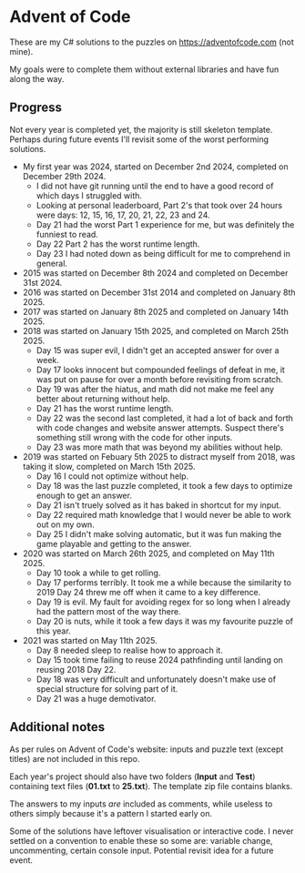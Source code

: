 # Advent of Code
These are my C# solutions to the puzzles on https://adventofcode.com (not mine).

My goals were to complete them without external libraries and have fun along the way.

## Progress
Not every year is completed yet, the majority is still skeleton template.
Perhaps during future events I'll revisit some of the worst performing solutions.

- My first year was 2024, started on December 2nd 2024, completed on December 29th 2024.
  - I did not have git running until the end to have a good record of which days I struggled with.
  - Looking at personal leaderboard, Part 2's that took over 24 hours were days: 12, 15, 16, 17, 20, 21, 22, 23 and 24.
  - Day 21 had the worst Part 1 experience for me, but was definitely the funniest to read.
  - Day 22 Part 2 has the worst runtime length.
  - Day 23 I had noted down as being difficult for me to comprehend in general.
- 2015 was started on December 8th 2024 and completed on December 31st 2024.
- 2016 was started on December 31st 2014 and completed on January 8th 2025.
- 2017 was started on January 8th 2025 and completed on January 14th 2025.
- 2018 was started on January 15th 2025, and completed on March 25th 2025.
  - Day 15 was super evil, I didn't get an accepted answer for over a week.
  - Day 17 looks innocent but compounded feelings of defeat in me, it was put on pause for over a month before revisiting from scratch.
  - Day 19 was after the hiatus, and math did not make me feel any better about returning without help.
  - Day 21 has the worst runtime length.
  - Day 22 was the second last completed, it had a lot of back and forth with code changes and website answer attempts. Suspect there's something still wrong with the code for other inputs.
  - Day 23 was more math that was beyond my abilities without help.
- 2019 was started on Febuary 5th 2025 to distract myself from 2018, was taking it slow, completed on March 15th 2025.
  - Day 16 I could not optimize without help.
  - Day 18 was the last puzzle completed, it took a few days to optimize enough to get an answer.
  - Day 21 isn't truely solved as it has baked in shortcut for my input.
  - Day 22 required math knowledge that I would never be able to work out on my own.
  - Day 25 I didn't make solving automatic, but it was fun making the game playable and getting to the answer.
- 2020 was started on March 26th 2025, and completed on May 11th 2025.
  - Day 10 took a while to get rolling.
  - Day 17 performs terribly. It took me a while because the similarity to 2019 Day 24 threw me off when it came to a key difference.
  - Day 19 is evil. My fault for avoiding regex for so long when I already had the pattern most of the way there.
  - Day 20 is nuts, while it took a few days it was my favourite puzzle of this year.
- 2021 was started on May 11th 2025.
  - Day 8 needed sleep to realise how to approach it.
  - Day 15 took time failing to reuse 2024 pathfinding until landing on reusing 2018 Day 22.
  - Day 18 was very difficult and unfortunately doesn't make use of special structure for solving part of it.
  - Day 21 was a huge demotivator.

## Additional notes
As per rules on Advent of Code's website: inputs and puzzle text (except titles) are not included in this repo.

Each year's project should also have two folders (**Input** and **Test**) containing text files (**01.txt** to **25.txt**). The template zip file contains blanks.

The answers to my inputs *are* included as comments, while useless to others simply because it's a pattern I started early on.

Some of the solutions have leftover visualisation or interactive code. I never settled on a convention to enable these so some are: variable change, uncommenting, certain console input. Potential revisit idea for a future event.